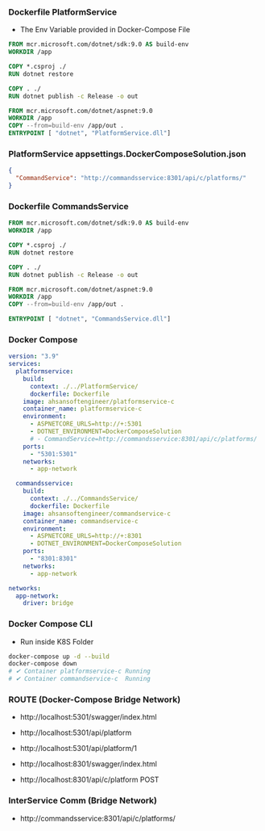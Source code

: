 ### Dockerfile PlatformService
- The Env Variable provided in Docker-Compose File
```dockerfile
FROM mcr.microsoft.com/dotnet/sdk:9.0 AS build-env
WORKDIR /app

COPY *.csproj ./
RUN dotnet restore

COPY . ./
RUN dotnet publish -c Release -o out

FROM mcr.microsoft.com/dotnet/aspnet:9.0
WORKDIR /app
COPY --from=build-env /app/out .
ENTRYPOINT [ "dotnet", "PlatformService.dll"]
```
### PlatformService appsettings.DockerComposeSolution.json
```json
{
  "CommandService": "http://commandsservice:8301/api/c/platforms/"
}
```
### Dockerfile CommandsService
```dockerfile
FROM mcr.microsoft.com/dotnet/sdk:9.0 AS build-env
WORKDIR /app

COPY *.csproj ./
RUN dotnet restore

COPY . ./
RUN dotnet publish -c Release -o out

FROM mcr.microsoft.com/dotnet/aspnet:9.0
WORKDIR /app
COPY --from=build-env /app/out .

ENTRYPOINT [ "dotnet", "CommandsService.dll"]
```
### Docker Compose
```yml
version: "3.9"
services:
  platformservice:
    build:
      context: ./../PlatformService/
      dockerfile: Dockerfile
    image: ahsansoftengineer/platformservice-c
    container_name: platformservice-c
    environment:
      - ASPNETCORE_URLS=http://+:5301
      - DOTNET_ENVIRONMENT=DockerComposeSolution
      # - CommandService=http://commandsservice:8301/api/c/platforms/
    ports:
      - "5301:5301" 
    networks:
      - app-network

  commandsservice:
    build:
      context: ./../CommandsService/
      dockerfile: Dockerfile
    image: ahsansoftengineer/commandservice-c
    container_name: commandservice-c
    environment:
      - ASPNETCORE_URLS=http://+:8301
      - DOTNET_ENVIRONMENT=DockerComposeSolution
    ports:
      - "8301:8301"
    networks:
      - app-network

networks:
  app-network:
    driver: bridge
```

### Docker Compose CLI
- Run inside K8S Folder
```bash
docker-compose up -d --build 
docker-compose down
# ✔ Container platformservice-c Running
# ✔ Container commandservice-c  Running  
```

### ROUTE (Docker-Compose Bridge Network)
- http://localhost:5301/swagger/index.html
- http://localhost:5301/api/platform
- http://localhost:5301/api/platform/1

- http://localhost:8301/swagger/index.html
- http://localhost:8301/api/c/platform POST

### InterService Comm (Bridge Network)
- http://commandsservice:8301/api/c/platforms/